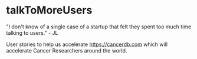 # talkToMoreUsers
"I don't know of a single case of a startup that felt they spent too much time talking to users." - JL

User stories to help us accelerate https://cancerdb.com which will accelerate Cancer Researchers around the world.
